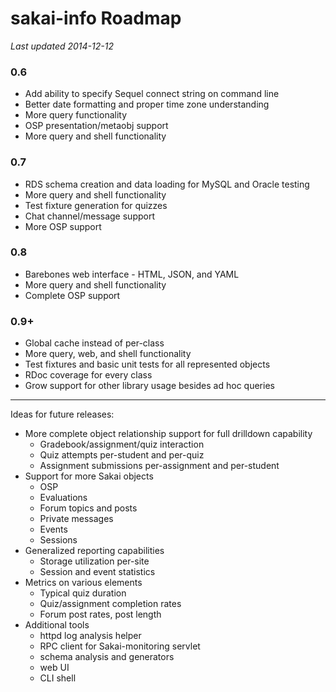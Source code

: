 # sakai-info Roadmap #

*Last updated 2014-12-12*

### 0.6 ###

* Add ability to specify Sequel connect string on command line
* Better date formatting and proper time zone understanding
* More query functionality
* OSP presentation/metaobj support
* More query and shell functionality

### 0.7 ###

* RDS schema creation and data loading for MySQL and Oracle testing
* More query and shell functionality
* Test fixture generation for quizzes
* Chat channel/message support
* More OSP support

### 0.8 ###

* Barebones web interface - HTML, JSON, and YAML
* More query and shell functionality
* Complete OSP support

### 0.9+ ###

* Global cache instead of per-class
* More query, web, and shell functionality
* Test fixtures and basic unit tests for all represented objects
* RDoc coverage for every class
* Grow support for other library usage besides ad hoc queries

------

Ideas for future releases:

* More complete object relationship support for full drilldown capability
  * Gradebook/assignment/quiz interaction
  * Quiz attempts per-student and per-quiz
  * Assignment submissions per-assignment and per-student
* Support for more Sakai objects
  * OSP
  * Evaluations
  * Forum topics and posts
  * Private messages
  * Events
  * Sessions
* Generalized reporting capabilities
  * Storage utilization per-site
  * Session and event statistics
* Metrics on various elements
  * Typical quiz duration
  * Quiz/assignment completion rates
  * Forum post rates, post length
* Additional tools
  * httpd log analysis helper
  * RPC client for Sakai-monitoring servlet
  * schema analysis and generators
  * web UI
  * CLI shell

